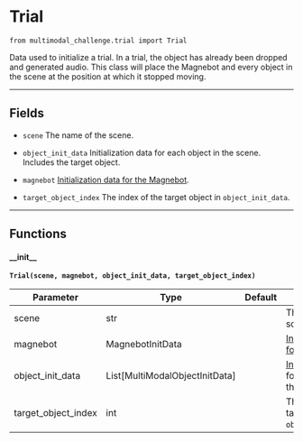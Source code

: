 # Trial

`from multimodal_challenge.trial import Trial`

Data used to initialize a trial. In a trial, the object has already been dropped and generated audio.
This class will place the Magnebot and every object in the scene at the position at which it stopped moving.

***

## Fields

- `scene` The name of the scene.

- `object_init_data` Initialization data for each object in the scene. Includes the target object.

- `magnebot` [Initialization data for the Magnebot](magnebot_init_data.md).

- `target_object_index` The index of the target object in `object_init_data`.

***

## Functions

#### \_\_init\_\_

**`Trial(scene, magnebot, object_init_data, target_object_index)`**

| Parameter | Type | Default | Description |
| --- | --- | --- | --- |
| scene |  str |  | The name of the scene. |
| magnebot |  MagnebotInitData |  | [Initialization data for the Magnebot](magnebot_init_data.md). |
| object_init_data |  List[MultiModalObjectInitData] |  | [Initialization data](multimodal_object_init_data.md) for each object in the scene. |
| target_object_index |  int |  | The index of the target object in `object_init_data`. |

